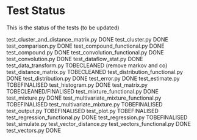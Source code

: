 # Test Status 

This is the status of the tests (to be updated)

test_cluster_and_distance_matrix.py     DONE
test_cluster.py                         DONE
test_comparison.py                      DONE
test_compound_functional.py             DONE
test_compound.py                        DONE
test_convolution_functional.py          DONE
test_convolution.py                     DONE
test_dataflow_stat.py                   DONE
test_data_transform.py                  TOBECLEANED (remove markov and co)
test_distance_matrix.py                 TOBECLEANED
test_distribution_functional.py         DONE
test_distribution.py                    DONE
test_error.py                           DONE
test_estimate.py                        TOBEFINALISED
test_histogram.py                       DONE
test_matrix.py                          TOBECLEANED/FINALISED
test_mixture_functional.py              DONE
test_mixture.py                         DONE
test_multivariate_mixture_functional.py TOBEFINALISED
test_multivariate_mixture.py            TOBEFINALISED
test_output.py                          TOBEFINALISED
test_plot.py                            TOBEFINALISED
test_regression_functional.py           DONE
test_regression.py                      TOBEFINALISED
test_simulate.py
test_vector_distance.py
test_vectors_functional.py              DONE
test_vectors.py                         DONE
